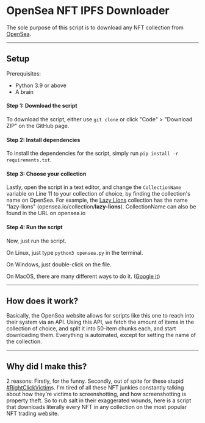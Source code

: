 # OpenSea NFT IPFS Downloader

The sole purpose of this script is to download any NFT collection from [OpenSea](https://opensea.io).

---

## Setup

Prerequisites:

- Python 3.9 or above
- A brain

#### Step 1: Download the script

To download the script, either use `git clone` or click "Code" > "Download ZIP" on the GitHub page.

#### Step 2: Install dependencies

To install the dependencies for the script, simply run `pip install -r requirements.txt`.

#### Step 3: Choose your collection

Lastly, open the script in a text editor, and change the `CollectionName` variable on Line 11 to your collection of choice, by finding the collection's name on OpenSea. For example, the [Lazy Lions](https://opensea.io/collection/lazy-lions) collection has the name "lazy-lions" (opensea.io/collection/**lazy-lions**). CollectionName can also be found in the URL on opensea.io

#### Step 4: Run the script

Now, just run the script.

On Linux, just type `python3 opensea.py` in the terminal.

On Windows, just double-click on the file.

On MacOS, there are many different ways to do it. ([Google it](https://google.com/?q=how+to+open+python+script+on+macos))

---

## How does it work?

Basically, the OpenSea website allows for scripts like this one to reach into their system via an API. Using this API, we fetch the amount of items in the collection of choice, and split it into 50-item chunks each, and start downloading them. Everything is automated, except for setting the name of the collection.

---

## Why did I make this?

2 reasons: Firstly, for the funny. Secondly, out of spite for these stupid [#RightClickVictim](https://mobile.twitter.com/hashtag/RightClickVictim)s. I'm tired of all these NFT junkies constantly talking about how they're victims to screenshotting, and how screenshotting is property theft. So to rub salt in their exaggerated wounds, here is a script that downloads literally every NFT in any collection on the most popular NFT trading website.
